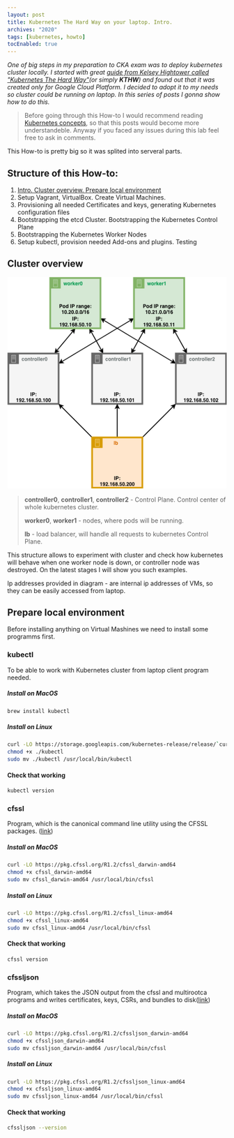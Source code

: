 ```yaml
---
layout: post
title: Kubernetes The Hard Way on your laptop. Intro.
archives: "2020"
tags: [kubernetes, howto]
tocEnabled: true
---
```

_One of big steps in my preparation to CKA exam was to deploy kubernetes cluster locally. I started with great [guide from Kelsey Hightower called "Kubernetes The Hard Way"](https://github.com/kelseyhightower/kubernetes-the-hard-way)(or simply **KTHW**) and found out that it was created only for Google Cloud Platform. I decided to adopt it to my needs so cluster could be running on laptop. In this series of posts I gonna show how to do this._
<!--more-->
> Before going through this How-to I would recommend reading [Kubernetes concepts](https://kubernetes.io/docs/concepts/architecture/), so that this posts would become more understandeble. Anyway if you faced any issues during this lab feel free to ask in comments.

This How-to is pretty big so it was splited into serveral parts.

## Structure of this How-to:

1. [Intro. Cluster overview. Prepare local environment](#)
2. Setup Vagrant, VirtualBox. Create Virtual Machines.
4. Provisioning all needed Certificates and keys, generating Kubernetes configuration files
5. Bootstrapping the etcd Cluster. Bootstrapping the Kubernetes Control Plane
7. Bootstrapping the Kubernetes Worker Nodes
8. Setup kubectl, provision needed Add-ons and plugins. Testing


## Cluster overview

![Kubernetes The Hard Way on laptop](kthw_diagram.png)

> **controller0**, **controller1**, **controller2** - Control Plane. Control center of whole kubernetes cluster.
> 
> **worker0**, **worker1** - nodes, where pods will be running.
> 
> **lb** - load balancer, will handle all requests to kubernetes Control Plane.

This structure allows to experiment with cluster and check how kubernetes will behave when one worker node is down, or controller node was destroyed. On the latest stages I will show you such examples.

Ip addresses provided in diagram - are internal ip addresses of VMs, so they can be easily accessed from laptop.


## Prepare local environment

Before installing anything on Virtual Mashines we need to install some programms first.

### kubectl

To be able to work with Kubernetes cluster from laptop client program needed.

##### Install on MacOS

```bash
brew install kubectl
```

##### Install on Linux

```bash
curl -LO https://storage.googleapis.com/kubernetes-release/release/`curl -s https://storage.googleapis.com/kubernetes-release/release/stable.txt`/bin/linux/amd64/kubectl
chmod +x ./kubectl
sudo mv ./kubectl /usr/local/bin/kubectl
```

#### Check that working

```bash
kubectl version
```
### cfssl
Program, which is the canonical command line utility using the CFSSL packages. ([link](https://github.com/cloudflare/cfssl))

##### Install on MacOS

```bash
curl -LO https://pkg.cfssl.org/R1.2/cfssl_darwin-amd64
chmod +x cfssl_darwin-amd64
sudo mv cfssl_darwin-amd64 /usr/local/bin/cfssl
```
##### Install on Linux

```bash
curl -LO https://pkg.cfssl.org/R1.2/cfssl_linux-amd64
chmod +x cfssl_linux-amd64
sudo mv cfssl_linux-amd64 /usr/local/bin/cfssl
```

#### Check that working

```bash
cfssl version
```

### cfssljson
Program, which takes the JSON output from the cfssl and multirootca programs and writes certificates, keys, CSRs, and bundles to disk([link](https://github.com/cloudflare/cfssl))

##### Install on MacOS

```bash
curl -LO https://pkg.cfssl.org/R1.2/cfssljson_darwin-amd64
chmod +x cfssljson_darwin-amd64
sudo mv cfssljson_darwin-amd64 /usr/local/bin/cfssl
```
##### Install on Linux

```bash
curl -LO https://pkg.cfssl.org/R1.2/cfssljson_linux-amd64
chmod +x cfssljson_linux-amd64
sudo mv cfssljson_linux-amd64 /usr/local/bin/cfssl
```
#### Check that working

```bash
cfssljson --version
```
